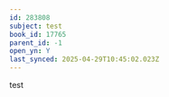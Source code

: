 ```yaml
---
id: 283808
subject: test
book_id: 17765
parent_id: -1
open_yn: Y
last_synced: 2025-04-29T10:45:02.023Z
---
```

test